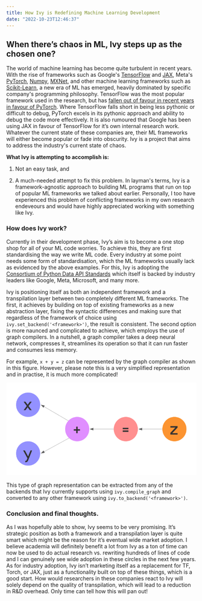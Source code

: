 ```yaml
---
title: How Ivy is Redefining Machine Learning Development
date: "2022-10-23T12:46:37"
---
```


## When there’s chaos in ML, Ivy steps up as the chosen one?

The world of machine learning has become quite turbulent in recent years. With the rise of frameworks such as Google's [TensorFlow](https://www.tensorflow.org/) and [JAX](https://jax.readthedocs.io/en/latest/), Meta's [PyTorch](http://pytorch.org/), [Numpy](https://numpy.org/), [MXNet](https://mxnet.apache.org/versions/1.9.1/), and other machine learning frameworks such as [Scikit-Learn](https://scikit-learn.org/), a new era of ML has emerged, heavily dominated by specific company's programming philosophy. TensorFlow was the most popular framework used in the research, but has [fallen out of favour in recent years in favour of PyTorch](https://www.assemblyai.com/blog/pytorch-vs-tensorflow-in-2022/). Where TensorFlow falls short in being less pythonic or difficult to debug, PyTorch excels in its pythonic approach and ability to debug the code more effectively. It is also rumoured that Google has been using JAX in favour of TensorFlow for it’s own internal research work. Whatever the current state of these companies are, their ML frameworks will either become popular or fade into obscurity. Ivy is a project that aims to address the industry's current state of chaos. 

**What Ivy is attempting to accomplish is:**

1. Not an easy task, and 

2. A much-needed attempt to fix this problem. In layman's terms, Ivy is a framework-agnostic approach to building ML programs that run on top of popular ML frameworks we talked about earlier. Personally, I too have experienced this problem of conflicting frameworks in my own research endeveours and would have highly appreciated working with something like Ivy.

### How does Ivy work?

Currently in their development phase, Ivy’s aim is to become a one stop shop for all of your ML code worries. To achieve this, they are first standardising the way we write ML code. Every industry at some point needs some form of standardisation, which the ML frameworks usually lack as evidenced by the above examples. For this, Ivy is adopting the [Consortium of Python Data API Standards](https://data-apis.org/array-api/latest/) which itself is backed by industry leaders like Google, Meta, Microsoft, and many more. 

Ivy is positioning itself as both an independent framework and a transpilation layer between two completely different ML frameworks. The first, it achieves by building on top of existing frameworks as a new abstraction layer, fixing the syntactic differences and making sure that regardless of the framework of choice using `ivy.set_backend('<framework>')`, the result is consistent. The second option is more naunced and complicated to achieve, which employs the use of graph compilers. In a nutshell, a graph compiler takes a deep neural network, compresses it, streamlines its operation so that it can run faster and consumes less memory.  

For example, `x + y = z` can be represented by the graph compiler as shown in this figure. However, please note this is a very simplified representation and in practise, it is much more complicated!

![Blank diagram(5).png](Blank_diagram(5).png)

This type of graph representation can be extracted from any of the backends that Ivy currently supports using `ivy.compile_graph` and converted to any other framework using `ivy.to_backend('<framework>')`.

### Conclusion and final thoughts.

As I was hopefully able to show, Ivy seems to be very promising. It’s strategic position as both a framework and a transpilation layer is quite smart which might be the reason for it’s eventual wide market adoption. I believe academia will definitely benefit a lot from Ivy as a ton of time can now be used to do actual research vs. rewriting hundreds of lines of code and I can genuinely see wide adoption in these circles in the next few years. As for industry adoption, Ivy isn’t marketing itself as a replacement for TF, Torch, or JAX, just as a functionality built on top of these things, which is a good start. How would researchers in these companies react to Ivy will solely depend on the quality of transpilation, which will lead to a reduction in R&D overhead. Only time can tell how this will pan out!